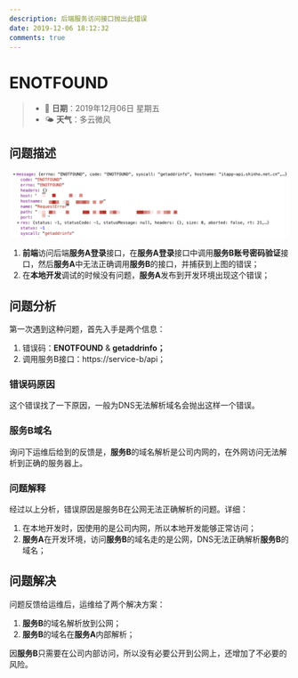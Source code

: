 ```yaml
---
description: 后端服务访问接口抛出此错误
date: 2019-12-06 18:12:32
comments: true
---
```


# ENOTFOUND

> * 📅 **日期**：2019年12月06日 星期五
> * 🌤 **天气**：多云微风

## 问题描述

![&#x670D;&#x52A1;A&#x6355;&#x6349;&#x5230;&#x7684;&#x9519;&#x8BEF;](/assets/image/image%20%2819%29.png)

1. **前端**访问后端**服务A登录**接口，在**服务A登录**接口中调用**服务B账号密码验证**接口，然后**服务A**中无法正确调用**服务B**的接口，并捕获到上图的错误；
2. 在**本地开发**调试的时候没有问题，**服务A**发布到开发环境出现这个错误；

## 问题分析

第一次遇到这种问题，首先入手是两个信息：

1. 错误码：**ENOTFOUND** & **getaddrinfo；**
2. 调用服务B接口：https://service-b/api；

### **错误码原因**

这个错误找了一下原因，一般为DNS无法解析域名会抛出这样一个错误。

### 服务B域名

询问下运维后给到的反馈是，**服务B**的域名解析是公司内网的，在外网访问无法解析到正确的服务器上。

### 问题解释

经过以上分析，错误原因是服务B在公网无法正确解析的问题。详细：

1. 在本地开发时，因使用的是公司内网，所以本地开发能够正常访问；
2. **服务A**在开发环境，访问**服务B**的域名走的是公网，DNS无法正确解析**服务B**的域名；

## 问题解决

问题反馈给运维后，运维给了两个解决方案：

1. **服务B**的域名解析放到公网；
2. **服务B**的域名在**服务A**内部解析；

因**服务B**只需要在公司内部访问，所以没有必要公开到公网上，还增加了不必要的风险。



